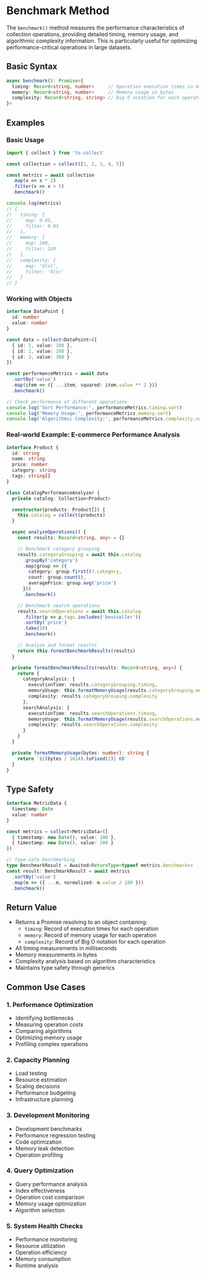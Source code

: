 # Benchmark Method

The `benchmark()` method measures the performance characteristics of collection operations, providing detailed timing, memory usage, and algorithmic complexity information. This is particularly useful for optimizing performance-critical operations in large datasets.

## Basic Syntax

```typescript
async benchmark(): Promise<{
  timing: Record<string, number>     // Operation execution times in milliseconds
  memory: Record<string, number>     // Memory usage in bytes
  complexity: Record<string, string> // Big O notation for each operation
}>
```

## Examples

### Basic Usage

```typescript
import { collect } from 'ts-collect'

const collection = collect([1, 2, 3, 4, 5])

const metrics = await collection
  .map(x => x * 2)
  .filter(x => x > 5)
  .benchmark()

console.log(metrics)
// {
//   timing: {
//     map: 0.05,
//     filter: 0.03
//   },
//   memory: {
//     map: 240,
//     filter: 120
//   },
//   complexity: {
//     map: 'O(n)',
//     filter: 'O(n)'
//   }
// }
```

### Working with Objects

```typescript
interface DataPoint {
  id: number
  value: number
}

const data = collect<DataPoint>([
  { id: 1, value: 100 },
  { id: 2, value: 200 },
  { id: 3, value: 300 }
])

const performanceMetrics = await data
  .sortBy('value')
  .map(item => ({ ...item, squared: item.value ** 2 }))
  .benchmark()

// Check performance of different operations
console.log('Sort Performance:', performanceMetrics.timing.sort)
console.log('Memory Usage:', performanceMetrics.memory.sort)
console.log('Algorithmic Complexity:', performanceMetrics.complexity.sort)
```

### Real-world Example: E-commerce Performance Analysis

```typescript
interface Product {
  id: string
  name: string
  price: number
  category: string
  tags: string[]
}

class CatalogPerformanceAnalyzer {
  private catalog: Collection<Product>

  constructor(products: Product[]) {
    this.catalog = collect(products)
  }

  async analyzeOperations() {
    const results: Record<string, any> = {}

    // Benchmark category grouping
    results.categoryGrouping = await this.catalog
      .groupBy('category')
      .map(group => ({
        category: group.first()?.category,
        count: group.count(),
        averagePrice: group.avg('price')
      }))
      .benchmark()

    // Benchmark search operations
    results.searchOperations = await this.catalog
      .filter(p => p.tags.includes('bestseller'))
      .sortBy('price')
      .take(10)
      .benchmark()

    // Analyze and format results
    return this.formatBenchmarkResults(results)
  }

  private formatBenchmarkResults(results: Record<string, any>) {
    return {
      categoryAnalysis: {
        executionTime: results.categoryGrouping.timing,
        memoryUsage: this.formatMemoryUsage(results.categoryGrouping.memory),
        complexity: results.categoryGrouping.complexity
      },
      searchAnalysis: {
        executionTime: results.searchOperations.timing,
        memoryUsage: this.formatMemoryUsage(results.searchOperations.memory),
        complexity: results.searchOperations.complexity
      }
    }
  }

  private formatMemoryUsage(bytes: number): string {
    return `${(bytes / 1024).toFixed(2)} KB`
  }
}
```

## Type Safety

```typescript
interface MetricData {
  timestamp: Date
  value: number
}

const metrics = collect<MetricData>([
  { timestamp: new Date(), value: 100 },
  { timestamp: new Date(), value: 200 }
])

// Type-safe benchmarking
type BenchmarkResult = Awaited<ReturnType<typeof metrics.benchmark>>
const result: BenchmarkResult = await metrics
  .sortBy('value')
  .map(m => ({ ...m, normalized: m.value / 100 }))
  .benchmark()
```

## Return Value

- Returns a Promise resolving to an object containing:
  - `timing`: Record of execution times for each operation
  - `memory`: Record of memory usage for each operation
  - `complexity`: Record of Big O notation for each operation
- All timing measurements in milliseconds
- Memory measurements in bytes
- Complexity analysis based on algorithm characteristics
- Maintains type safety through generics

## Common Use Cases

### 1. Performance Optimization

- Identifying bottlenecks
- Measuring operation costs
- Comparing algorithms
- Optimizing memory usage
- Profiling complex operations

### 2. Capacity Planning

- Load testing
- Resource estimation
- Scaling decisions
- Performance budgeting
- Infrastructure planning

### 3. Development Monitoring

- Development benchmarks
- Performance regression testing
- Code optimization
- Memory leak detection
- Operation profiling

### 4. Query Optimization

- Query performance analysis
- Index effectiveness
- Operation cost comparison
- Memory usage optimization
- Algorithm selection

### 5. System Health Checks

- Performance monitoring
- Resource utilization
- Operation efficiency
- Memory consumption
- Runtime analysis
